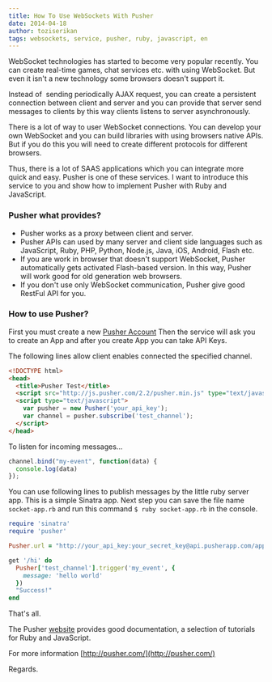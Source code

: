 ```yaml
---
title: How To Use WebSockets With Pusher
date: 2014-04-18
author: toziserikan
tags: websockets, service, pusher, ruby, javascript, en
---
```


WebSocket technologies has started to become very popular recently. You can create real-time games, chat services etc.
with using WebSocket. But even it isn't a new technology some browsers doesn't support it.

Instead of  sending periodically AJAX request, you can create a persistent connection between client and server and you
can provide that server send messages to clients by this way clients listens to server asynchronously.

There is a lot of way to user WebSocket connections. You can develop your own WebSocket and you can build libraries
with using browsers native APIs. But if you do this you will need to create different protocols for different browsers.

Thus, there is a lot of SAAS applications which you can integrate more quick and easy. Pusher is one of these services.
I want to introduce this service to you and show how to implement Pusher with Ruby and JavaScript.

### Pusher what provides?

* Pusher works as a proxy between client and server.
* Pusher APIs can used by many server and client side languages such as JavaScript,
  Ruby, PHP, Python, Node.js, Java, iOS, Android, Flash etc.
* If you are work in browser that doesn't support WebSocket, Pusher automatically gets activated Flash-based version.
  In this way, Pusher will work good for old generation web browsers.
* If you don't use only WebSocket communication, Pusher give good RestFul API for you.

### How to use Pusher?

First you must create a new [Pusher Account](https://app.pusherapp.com/accounts/sign_up)
Then the service will ask you to create an App and after you create App you can take API Keys.

The following lines allow client enables connected the specified channel.

```html
<!DOCTYPE html>
<head>
  <title>Pusher Test</title>
  <script src="http://js.pusher.com/2.2/pusher.min.js" type="text/javascript"></script>
  <script type="text/javascript">
    var pusher = new Pusher('your_api_key');
    var channel = pusher.subscribe('test_channel');
  </script>
</head>
```

To listen for incoming messages...

```javascript
channel.bind("my-event", function(data) {
  console.log(data)
});
```

You can use following lines to publish messages by the little ruby server app.
This is a simple Sinatra app. Next step you can save the file name ```socket-app.rb```
and run this command ```$ ruby socket-app.rb``` in the console.

```ruby
require 'sinatra'
require 'pusher'

Pusher.url = "http://your_api_key:your_secret_key@api.pusherapp.com/apps/your_app_id"

get '/hi' do
  Pusher['test_channel'].trigger('my_event', {
    message: 'hello world'
  })
  "Success!"
end
```

That's all.


The Pusher [website](http://pusher.com/) provides good documentation, a selection of tutorials for Ruby and JavaScript.

For more information [http://pusher.com/](http://pusher.com/)

Regards.
